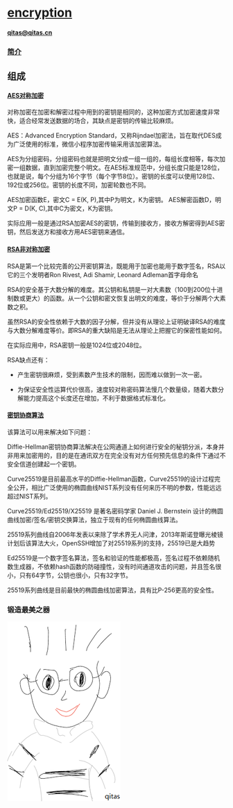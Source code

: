 ﻿# [encryption](https://github.com/qitas/encryption) 

#### qitas@qitas.cn

### [简介](https://github.com/Qitas/encryption/wiki)


## 组成

#### [AES对称加密](AES/)

对称加密在加密和解密过程中用到的密钥是相同的，这种加密方式加密速度非常快，适合经常发送数据的场合，其缺点是密钥的传输比较麻烦。

AES：Advanced Encryption Standard，又称Rijndael加密法，旨在取代DES成为广泛使用的标准，微信小程序加密传输采用该加密算法。

AES为分组密码，分组密码也就是把明文分成一组一组的，每组长度相等，每次加密一组数据，直到加密完整个明文。在AES标准规范中，分组长度只能是128位，也就是说，每个分组为16个字节（每个字节8位）。密钥的长度可以使用128位、192位或256位。密钥的长度不同，加密轮数也不同。

AES加密函数E，密文C = E(K, P),其中P为明文，K为密钥。
AES解密函数D，明文P = D(K, C),其中C为密文，K为密钥。

实际应用一般是通过RSA加密AES的密钥，传输到接收方，接收方解密得到AES密钥，然后发送方和接收方用AES密钥来通信。

#### [RSA非对称加密](RSA/)

RSA是第一个比较完善的公开密钥算法，既能用于加密也能用于数字签名，RSA以它的三个发明者Ron Rivest, Adi Shamir, Leonard Adleman首字母命名

RSA的安全基于大数分解的难度。其公钥和私钥是一对大素数（100到200位十进制数或更大）的函数。从一个公钥和密文恢复出明文的难度，等价于分解两个大素数之积。

虽然RSA的安全性依赖于大数的因子分解，但并没有从理论上证明破译RSA的难度与大数分解难度等价。即RSA的重大缺陷是无法从理论上把握它的保密性能如何。

在实际应用中，RSA密钥一般是1024位或2048位。

RSA缺点还有：

- 产生密钥很麻烦，受到素数产生技术的限制，因而难以做到一次一密。

- 为保证安全性运算代价很高，速度较对称密码算法慢几个数量级，随着大数分解能力提高这个长度还在增加，不利于数据格式标准化。

#### [密钥协商算法](ECDH/)

该算法可以用来解决如下问题：

Diffie-Hellman密钥协商算法解决在公网通道上如何进行安全的秘钥分派，本身并非用来加密用的，目的是在通讯双方在完全没有对方任何预先信息的条件下通过不安全信道创建起一个密钥。

Curve25519是目前最高水平的Diffie-Hellman函数，Curve25519的设计过程完全公开，相比广泛使用的椭圆曲线NIST系列没有任何来历不明的参数，性能远远超过NIST系列。

Curve25519/Ed25519/X25519 是著名密码学家 Daniel J. Bernstein 设计的椭圆曲线加密/签名/密钥交换算法，独立于现有的任何椭圆曲线算法。 

25519系列曲线自2006年发表以来除了学术界无人问津，2013年斯诺登曝光棱镜计划后该算法大火，OpenSSH增加了对25519系列的支持，25519已是大趋势


Ed25519是一个数字签名算法，签名和验证的性能都极高，签名过程不依赖随机数生成器，不依赖hash函数的防碰撞性，没有时间通道攻击的问题，并且签名很小，只有64字节，公钥也很小，只有32字节。

25519系列曲线是目前最快的椭圆曲线加密算法，具有比P-256更高的安全性。


### 锻造最美之器

[![sites](qitas/qitas.png)](http://www.qitas.cn)
